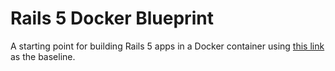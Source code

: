 # Rails 5 Docker Blueprint  
A starting point for building Rails 5 apps in a Docker container using [this link](https://docs.docker.com/samples/rails/) as the baseline.